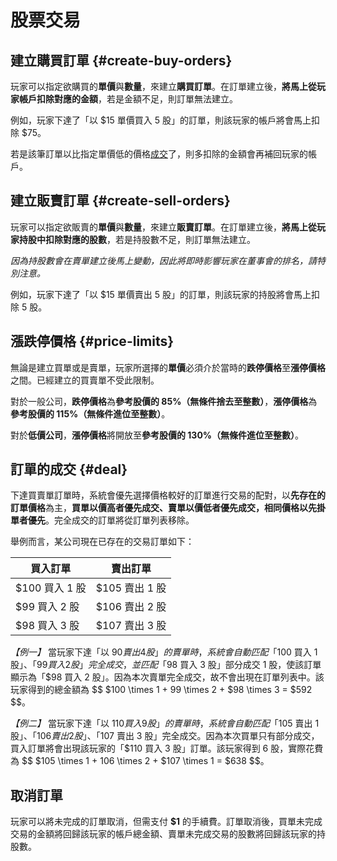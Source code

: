# 股票交易

## 建立購買訂單 {#create-buy-orders}

玩家可以指定欲購買的**單價**與**數量**，來建立**購買訂單**。在訂單建立後，**將馬上從玩家帳戶扣除對應的金額**，若是金額不足，則訂單無法建立。

例如，玩家下達了「以 $15 單價買入 5 股」的訂單，則該玩家的帳戶將會馬上扣除 $75。

若是該筆訂單以比指定單價低的價格[成交](#deal)了，則多扣除的金額會再補回玩家的帳戶。

## 建立販賣訂單 {#create-sell-orders}

玩家可以指定欲販賣的**單價**與**數量**，來建立**販賣訂單**。在訂單建立後，**將馬上從玩家持股中扣除對應的股數**，若是持股數不足，則訂單無法建立。

*因為持股數會在賣單建立後馬上變動，因此將即時影響玩家在董事會的排名，請特別注意。*

例如，玩家下達了「以 $15 單價賣出 5 股」的訂單，則該玩家的持股將會馬上扣除 5 股。

## 漲跌停價格 {#price-limits}

無論是建立買單或是賣單，玩家所選擇的**單價**必須介於當時的**跌停價格**至**漲停價格**之間。已經建立的買賣單不受此限制。

對於一般公司，**跌停價格**為**參考股價的 85%（無條件捨去至整數）**，**漲停價格**為**參考股價的 115%（無條件進位至整數）**。

對於**低價公司**，**漲停價格**將開放至**參考股價的 130%（無條件進位至整數）**。

## 訂單的成交 {#deal}

下達買賣單訂單時，系統會優先選擇價格較好的訂單進行交易的配對，以**先存在的訂單價格**為主，**買單以價高者優先成交、賣單以價低者優先成交，相同價格以先掛單者優先**。完全成交的訂單將從訂單列表移除。

舉例而言，某公司現在已存在的交易訂單如下：

|  買入訂單       |  賣出訂單      |
| ------------- | ------------- |
| $100 買入 1 股 | $105 賣出 1 股 |
| $99 買入 2 股  | $106 賣出 2 股 |
| $98 買入 3 股  | $107 賣出 3 股 |

*【例一】*
當玩家下達「以 $90 賣出 4 股」的賣單時，系統會自動匹配「$100 買入 1 股」、「$99 買入 2 股」完全成交，並匹配「$98 買入 3 股」部分成交 1 股，使該訂單顯示為「$98 買入 2 股」。因為本次賣單完全成交，故不會出現在訂單列表中。該玩家得到的總金額為 $$ $100 \times 1 + 99 \times 2 + $98 \times 3 = $592 $$。

*【例二】*
當玩家下達「以 $110 買入 9 股」的賣單時，系統會自動匹配「$105 賣出 1 股」、「$106 賣出 2 股」、「$107 賣出 3 股」完全成交。因為本次買單只有部分成交，買入訂單將會出現該玩家的「$110 買入 3 股」訂單。該玩家得到 6 股，實際花費為 $$ $105 \times 1 + 106 \times 2 + $107 \times 1 = $638 $$。

## 取消訂單

玩家可以將未完成的訂單取消，但需支付 **$1** 的手續費。訂單取消後，買單未完成交易的金額將回歸該玩家的帳戶總金額、賣單未完成交易的股數將回歸該玩家的持股數。
